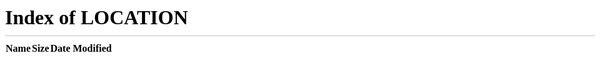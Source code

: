```yaml
---
title: Bienvenue sur le site du GDR SDL
type: page
date: "2024-06-23T09:46:44Z"
menu:
  hero:
    weight: 0
    name: "Bienvenue sur le site du GDR SDL"
draft: false
---
```


<meta http-equiv="refresh" content="0; url=/">
<script>
window.location.href = '/';
</script>
<noscript>
<p> Si vous n'êtes pas redirigé automatiquement, <a href="/">cliquez ici</a>.</p>
</noscript>
